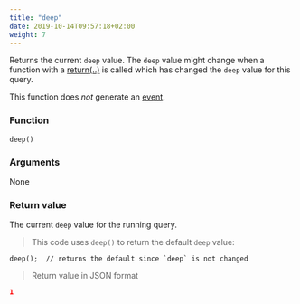 ```yaml
---
title: "deep"
date: 2019-10-14T09:57:18+02:00
weight: 7
---
```


Returns the current `deep` value. The `deep` value might change when a function with a [return(..)](../../collection-api/return) is called which has changed the `deep` value for this query.

This function does *not* generate an [event](../../events).

### Function
`deep()`

### Arguments
None

### Return value
The current `deep` value for the running query.

> This code uses `deep()` to return the default `deep` value:

```
deep();  // returns the default since `deep` is not changed
```

> Return value in JSON format

```json
1
```
